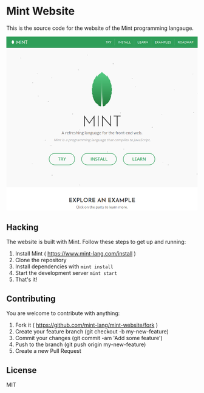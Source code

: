 # Mint Website
This is the source code for the website of the Mint programming langauge.

<img src="./screenshots/01.png" alt="Screenshot of the website">

Hacking
-------

The website is built with Mint. Follow these steps to get up and running:

1. Install Mint ( https://www.mint-lang.com/install )
2. Clone the repository
3. Install dependencies with `mint install`
4. Start the development server `mint start`
6. That's it!

Contributing
------------

You are welcome to contribute with anything:

1. Fork it ( https://github.com/mint-lang/mint-website/fork )
2. Create your feature branch (git checkout -b my-new-feature)
3. Commit your changes (git commit -am 'Add some feature')
4. Push to the branch (git push origin my-new-feature)
5. Create a new Pull Request

License
-------
MIT
